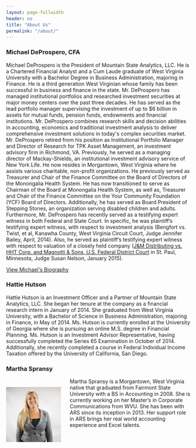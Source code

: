 ```yaml
---
layout: page-fullwidth
header: no
title: "About Us"
permalink: "/about/"
---
```


<h3>Michael DeProspero, CFA</h3>

Michael DeProspero is the President of Mountain State Analytics, LLC. He is a Chartered Financial Analyst and a Cum Laude graduate of West Virginia University with a Bachelor Degree in Business Administration, majoring in Finance. He is a third generation West Virginian whose family has been successful in business and finance in the state. Mr. DeProspero has managed institutional portfolios and researched investment securities at major money centers over the past three decades. He has served as the lead portfolio manager supervising the investment of up to $6 billion in assets for mutual funds, pension funds, endowments and financial institutions. Mr. DeProspero combines research skills and decision abilities in accounting, economics and traditional investment analysis to deliver comprehensive investment solutions in today's complex securities market.
Mr. DeProspero retired from his position as Institutional Portfolio Manager and Director of Research for TPK Asset Management, an investment advisory firm in Richmond, VA. Previously, he served as a managing director of Mackay-Shields, an institutional investment advisory service of New York Life. He now resides in Morgantown, West Virginia where he assists various charitable, non-profit organizations. He previously served as Treasurer and Chair of the Finance Committee on the Board of Directors of the Monongalia Health System. He has now transitioned to serve as Chairman of the Board at Monongalia Health System, as well as, Treasurer and Chair of the Finance Committee on the Your Community Foundation (YCF) Board of Directors. Additionally, he has served as Board President of Stepping Stones, an organization serving disabled children and adults.
Furthermore, Mr. DeProspero has recently served as a testifying expert witness in both Federal and State Court. In specific, he was plaintiff’s testifying expert witness, with respect to investment analysis (Bengfort vs. Twist, et al, Kanawha County, West Virginia Circuit Court, Judge Jennifer Bailey, April, 2014). Also, he served as plaintiff’s testifying expert witness with respect to valuation of a closely held company (<a href="http://www.leagle.com/decision/In%20FDCO%2020150113956/J%20&%20M%20Distributing,%20Inc.%20v.%20Hearth%20&%20Home%20Technologies,%20Inc.">J&M Distributing vs. HHT Corp. and Magnotti & Sons, U.S. Federal District Court</a> in St. Paul, Minnesota, Judge Susan Nelson, January 2015).

<a href="../assets/Michael-DeProspero-Biography.pdf" class="button">View Michael's Biography</a>

<h3>Hattie Hutson</h3>

Hattie Hutson is an Investment Officer and a Partner of Mountain State Analytics, LLC. She began her tenure at the company as a financial research intern in January of 2014. She graduated from West Virginia University, with a Bachelor of Science in Business Administration, majoring in Finance, in May of 2014. Ms. Hutson is currently enrolled at the University of Georgia where she is pursuing an online M.S. degree in Financial Planning.
Ms. Hutson is an Investment Advisor Representative, having successfully completed the Series 65 Examination in October of 2014. Additionally, she recently completed a course in Federal Individual Income Taxation offered by the University of California, San Diego.

<h3>Martha Spransy</h3>

<img src="../assets/img/martha-spransy.jpg" align="left" style="padding: 24px 24px 24px 0;"/>Martha Spransy is a Morgantown, West Virginia native that graduated from Fairmont State University with a BS in Accounting in 2008. She is currently working on her Master’s in Corporate Communications from WVU. She has been with ARS since its inception in 2013. Her support role in ARS brings her real world accounting experience and Excel talents.
